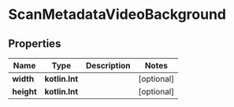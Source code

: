 
# ScanMetadataVideoBackground

## Properties
| Name | Type | Description | Notes |
| ------------ | ------------- | ------------- | ------------- |
| **width** | **kotlin.Int** |  |  [optional] |
| **height** | **kotlin.Int** |  |  [optional] |



